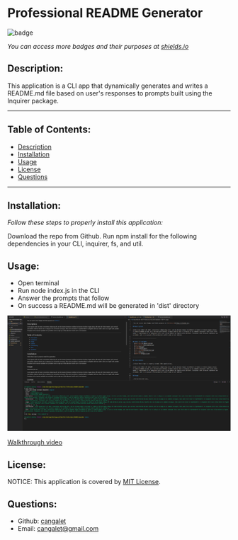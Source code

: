 # Professional README Generator

![badge](https://img.shields.io/badge/license-MIT-blue?style=flat-square)

_You can access more badges and their purposes at [shields.io](https://shields.io)_

## Description:

This application is a CLI app that dynamically generates and writes a README.md file based on user's responses to prompts built using the Inquirer package.

----------------------------------

## Table of Contents:
- [Description](#description)
- [Installation](#installation)
- [Usage](#usage)
- [License](#license)
- [Questions](#questions)

----------------------------------

## Installation:

_Follow these steps to properly install this application:_

Download the repo from Github.  Run npm install for the following dependencies in your CLI, inquirer, fs, and util.

## Usage:

- Open terminal
- Run node index.js in the CLI
- Answer the prompts that follow
- On success a README.md will be generated in 'dist' directory

![Screenshot](./assets/screenshot.png)

 [Walkthrough video](https://watch.screencastify.com/v/Wl1LJyBNq0pwyBnyLd0W)

## License:

NOTICE: This application is covered by [MIT License](https://choosealicense.com/licenses/mit/).

## Questions:

- Github: [cangalet](https://github.com/cangalet)
- Email:  cangalet@gmail.com
  